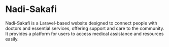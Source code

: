 # Nadi-Sakafi
Nadi-Sakafi is a Laravel-based website designed to connect people with doctors and essential services, offering support and care to the community. It provides a platform for users to access medical assistance and resources easily.

